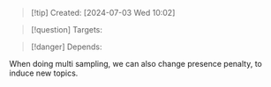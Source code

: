 
>[!tip] Created: [2024-07-03 Wed 10:02]

>[!question] Targets: 

>[!danger] Depends: 

When doing multi sampling, we can also change presence penalty, to induce new topics.